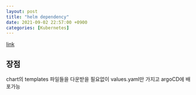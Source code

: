 ```yaml
---
layout: post
title: "helm dependency"
date: 2021-09-02 22:57:00 +0900
categories: [Kubernetes]
---
```


[link](https://kb.novaordis.com/index.php/Helm_Dependencies)

## 장점
chart의 templates 파일들을 다운받을 필요없이 values.yaml만 가지고 argoCD에 배포가능